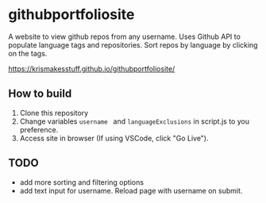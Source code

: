 # githubportfoliosite
 A website to view github repos from any username. Uses Github API to populate language tags and repositories. Sort repos by language by clicking on the tags.

<a>https://krismakesstuff.github.io/githubportfoliosite/

## How to build
1. Clone this repository
2. Change variables ```username ``` and ``` languageExclusions ``` in script.js to you preference.
3. Access site in browser (If using VSCode, click "Go Live").

 ## TODO
 - add more sorting and filtering options
 - add text input for username. Reload page with username on submit.
